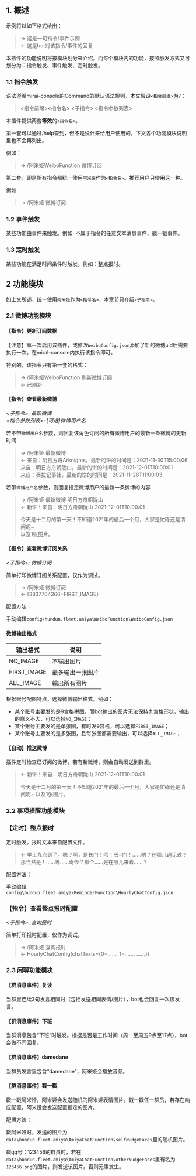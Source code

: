 ## 1. 概述

示例将以如下格式给出：
>  -> 这是一句指令/事件示例  
>  <- 这是bot对该指令/事件的回复

本插件的功能说明将按模块划分来介绍。而每个模块内的功能，按照触发方式又可划分为：指令触发、事件触发、定时触发。

### 1.1 指令触发

语法遵循mirai-console的Command的默认语法规则，本文假设`<指令前缀>`为`/`：

> <指令前缀><指令名> <子指令> <指令参数列表>

本插件提供两套**等效**的`<指令名>`。

第一套可以通过/help查到，但不是设计来给用户使用的，下文各个功能模块说明里也不会再列出。

例如：
>  -> /阿米娅WeiboFunction 微博订阅 <arg1>

第二套，即是所有指令都统一使用`阿米娅`作为`<指令名>`。推荐用户只使用这一种。

例如：
>  -> /阿米娅 微博订阅 <arg1>

### 1.2 事件触发

某些功能由事件来触发。例如: 不属于指令的任意文本消息事件、戳一戳事件。

### 1.3 定时触发

某些功能在满足时间条件时触发。例如：整点报时。

## 2 功能模块

如上文所述，统一使用`阿米娅`作为`<指令名>`，本章节只介绍`<子指令>`。

### 2.1 微博功能模块

#### 【指令】更新订阅数据

【注意】第一次启用该插件，或修改`WeiboConfig.json`添加了新的微博uid后需要执行一次。在miral-console内执行该指令即可。

特别的，该指令只有第一套的格式：

>  -> /阿米娅WeiboFunction 刷新微博订阅  
> <- 已刷新

#### 【指令】查看最新微博

*<子指令>: 最新微博*  
*<指令参数列表>: [可选]微博用户名*

若不带`微博用户名`参数，则回复该角色订阅的所有微博用户的最新一条微博的更新时间

>  -> /阿米娅 最新微博  
> <- 来自：明日方舟Arknights，最新的饼的时间是：2021-11-30T15:00:06  
>    来自：明日方舟朝陇山，最新的饼的时间是：2021-12-01T10:00:01  
>    来自：泰拉记事社，最新的饼的时间是：2021-11-28T11:00:03  

若带`微博用户名`参数，则回复指定微博用户的最新一条微博的内容

>  -> /阿米娅 最新微博 明日方舟朝陇山  
> <- 新饼！来自：明日方舟朝陇山 2021-12-01T10:00:01  
>    
>   
> 今天是十二月的第一天！不知道2021年的最后一个月，大家是忙碌还是清闲呢~   
> 以及1张图片。   

#### 【指令】查看微博订阅关系

*<子指令>: 微博订阅*  

简单打印微博订阅关系配置，仅作为调试。

>  -> /阿米娅 微博订阅  
> <- {3837704366=FIRST_IMAGE}

配置方法：

手动编辑`config\hundun.fleet.amiya\WeiboFunction\WeiboConfig.json`

#### 微博输出格式

|输出格式|说明|
|----|----|
|NO_IMAGE|不输出图片|
|FIRST_IMAGE|最多输出一张图片|
|ALL_IMAGE|输出所有图片|

根据账号配图特点，选择微博输出格式。例如：
- 某个账号主要发的是9宫格拼图，而bot输出的图片无法保持九宫格形状，输出的意义不大，可以选择`NO_IMAGE`；
- 某个账号主要发的是单张图，有时发9宫格，可以选择`FIRST_IMAGE`；
- 某个账号主要发的是多张图，且每张图都需要输出，可以选择`ALL_IMAGE`；

#### 【自动】推送微博

插件定时检查已订阅的微博，若有新微博，则会自动发送到群里。

> <- 新饼！来自：明日方舟朝陇山 2021-12-01T10:00:01
> 
> 
> 今天是十二月的第一天！不知道2021年的最后一个月，大家是忙碌还是清闲呢~ 
> 以及1张图片。

### 2.2 事项提醒功能模块

### 【定时】整点报时

定时触发。报时文本来自配置文件。

>  <- 早上九点到了。嗯？啊，是长门！喂！长~门！……嗯？在哪儿遇见过？那当然是！……等……奇怪？那个……是在哪儿来着……？

配置方法：

手动编辑`config\hundun.fleet.amiya\ReminderFunction\HourlyChatConfig.json`

### 【指令】查看整点报时配置

*<子指令>: 查询报时*  

简单打印报时配置，仅作为调试。

>  -> /阿米娅 查询报时  
> <- HourlyChatConfig(chatTexts={0=……, 1=……, ……})

### 2.3 闲聊功能模块

#### 【群消息事件】复读

当群里连续3句发言相同时（包括发送相同表情/图片），bot也会回复一次该发言。

#### 【群消息事件】下班

当群消息包含“下班”时触发。根据是否是工作时间（周一至周五9点至17点），bot会做不同回复。

#### 【群消息事件】damedane

当群员发言里包含“damedane”，阿米娅会播放音频。

#### 【群消息事件】戳一戳

戳一戳阿米娅，阿米娅会发送随机的阿米娅表情图片。戳一戳任一群员，若存在响应配置，阿米娅会发送配置指定的图片。

配置方法：

戳阿米娅时，发送的图片为`data\hundun.fleet.amiya\AmiyaChatFunction\selfNudgeFaces`里的随机图片。

戳qq号：123456的群员时，若在`data\hundun.fleet.amiya\AmiyaChatFunction\otherNudgeFaces`里有名为`123456.png`的图片，则发送该图片。否则无事发生。